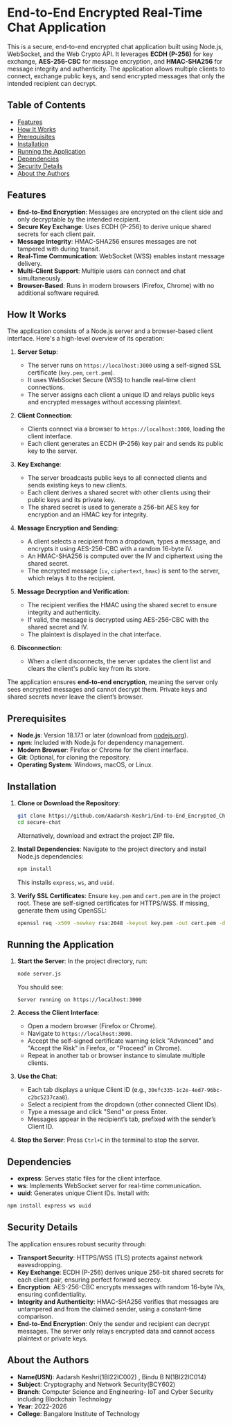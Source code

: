 # End-to-End Encrypted Real-Time Chat Application

This is a secure, end-to-end encrypted chat application built using Node.js, WebSocket, and the Web Crypto API. It leverages **ECDH (P-256)** for key exchange, **AES-256-CBC** for message encryption, and **HMAC-SHA256** for message integrity and authenticity. The application allows multiple clients to connect, exchange public keys, and send encrypted messages that only the intended recipient can decrypt.

## Table of Contents
- [Features](#features)
- [How It Works](#how-it-works)
- [Prerequisites](#prerequisites)
- [Installation](#installation)
- [Running the Application](#running-the-application)
- [Dependencies](#dependencies)
- [Security Details](#security-details)
- [About the Authors](#about-the-authors)

## Features
- **End-to-End Encryption**: Messages are encrypted on the client side and only decryptable by the intended recipient.
- **Secure Key Exchange**: Uses ECDH (P-256) to derive unique shared secrets for each client pair.
- **Message Integrity**: HMAC-SHA256 ensures messages are not tampered with during transit.
- **Real-Time Communication**: WebSocket (WSS) enables instant message delivery.
- **Multi-Client Support**: Multiple users can connect and chat simultaneously.
- **Browser-Based**: Runs in modern browsers (Firefox, Chrome) with no additional software required.

## How It Works
The application consists of a Node.js server and a browser-based client interface. Here's a high-level overview of its operation:

1. **Server Setup**:
   - The server runs on `https://localhost:3000` using a self-signed SSL certificate (`key.pem`, `cert.pem`).
   - It uses WebSocket Secure (WSS) to handle real-time client connections.
   - The server assigns each client a unique ID and relays public keys and encrypted messages without accessing plaintext.

2. **Client Connection**:
   - Clients connect via a browser to `https://localhost:3000`, loading the client interface.
   - Each client generates an ECDH (P-256) key pair and sends its public key to the server.

3. **Key Exchange**:
   - The server broadcasts public keys to all connected clients and sends existing keys to new clients.
   - Each client derives a shared secret with other clients using their public keys and its private key.
   - The shared secret is used to generate a 256-bit AES key for encryption and an HMAC key for integrity.

4. **Message Encryption and Sending**:
   - A client selects a recipient from a dropdown, types a message, and encrypts it using AES-256-CBC with a random 16-byte IV.
   - An HMAC-SHA256 is computed over the IV and ciphertext using the shared secret.
   - The encrypted message (`iv`, `ciphertext`, `hmac`) is sent to the server, which relays it to the recipient.

5. **Message Decryption and Verification**:
   - The recipient verifies the HMAC using the shared secret to ensure integrity and authenticity.
   - If valid, the message is decrypted using AES-256-CBC with the shared secret and IV.
   - The plaintext is displayed in the chat interface.

6. **Disconnection**:
   - When a client disconnects, the server updates the client list and clears the client's public key from its store.

The application ensures **end-to-end encryption**, meaning the server only sees encrypted messages and cannot decrypt them. Private keys and shared secrets never leave the client’s browser.

## Prerequisites
- **Node.js**: Version 18.17.1 or later (download from [nodejs.org](https://nodejs.org)).
- **npm**: Included with Node.js for dependency management.
- **Modern Browser**: Firefox or Chrome for the client interface.
- **Git**: Optional, for cloning the repository.
- **Operating System**: Windows, macOS, or Linux.

## Installation
1. **Clone or Download the Repository**:
   ```bash
   git clone https://github.com/Aadarsh-Keshri/End-to-End_Encrypted_Chat_App.git
   cd secure-chat
   ```
   Alternatively, download and extract the project ZIP file.

2. **Install Dependencies**:
   Navigate to the project directory and install Node.js dependencies:
   ```bash
   npm install
   ```
   This installs `express`, `ws`, and `uuid`.

3. **Verify SSL Certificates**:
   Ensure `key.pem` and `cert.pem` are in the project root. These are self-signed certificates for HTTPS/WSS. If missing, generate them using OpenSSL:
   ```bash
   openssl req -x509 -newkey rsa:2048 -keyout key.pem -out cert.pem -days 365 -nodes
   ```

## Running the Application
1. **Start the Server**:
   In the project directory, run:
   ```bash
   node server.js
   ```
   You should see:
   ```
   Server running on https://localhost:3000
   ```

2. **Access the Client Interface**:
   - Open a modern browser (Firefox or Chrome).
   - Navigate to `https://localhost:3000`.
   - Accept the self-signed certificate warning (click "Advanced" and "Accept the Risk" in Firefox, or "Proceed" in Chrome).
   - Repeat in another tab or browser instance to simulate multiple clients.

3. **Use the Chat**:
   - Each tab displays a unique Client ID (e.g., `30efc335-1c2e-4ed7-96bc-c2bc5237caa8`).
   - Select a recipient from the dropdown (other connected Client IDs).
   - Type a message and click "Send" or press Enter.
   - Messages appear in the recipient’s tab, prefixed with the sender’s Client ID.

4. **Stop the Server**:
   Press `Ctrl+C` in the terminal to stop the server.

## Dependencies
- **express**: Serves static files for the client interface.
- **ws**: Implements WebSocket server for real-time communication.
- **uuid**: Generates unique Client IDs.
Install with:
```bash
npm install express ws uuid
```

## Security Details
The application ensures robust security through:
- **Transport Security**: HTTPS/WSS (TLS) protects against network eavesdropping.
- **Key Exchange**: ECDH (P-256) derives unique 256-bit shared secrets for each client pair, ensuring perfect forward secrecy.
- **Encryption**: AES-256-CBC encrypts messages with random 16-byte IVs, ensuring confidentiality.
- **Integrity and Authenticity**: HMAC-SHA256 verifies that messages are untampered and from the claimed sender, using a constant-time comparison.
- **End-to-End Encryption**: Only the sender and recipient can decrypt messages. The server only relays encrypted data and cannot access plaintext or private keys.

## About the Authors
- **Name(USN)**: Aadarsh Keshri(1BI22IC002) , Bindu B N(1BI22IC014) 
- **Subject**: Cryptography and Network Security(BCY602)
- **Branch**:  Computer Science and Engineering- IoT and Cyber Security including Blockchain Technology
- **Year**: 2022-2026
- **College**: Bangalore Institute of Technology